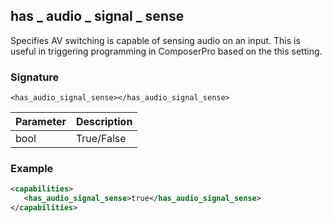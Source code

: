 ## has \_  audio \_  signal \_  sense

Specifies AV switching is capable of sensing audio on an input.  This is useful in triggering programming in ComposerPro based on the this setting.


### Signature

`<has_audio_signal_sense></has_audio_signal_sense>`


| Parameter | Description |
| --- | --- |
| bool | True/False |


### Example

```xml
<capabilities>
   <has_audio_signal_sense>true</has_audio_signal_sense>
</capabilities>
```
